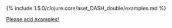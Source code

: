 {% include 1.5.0/clojure.core/aset_DASH_double/examples.md %}

[Please add examples!](https://github.com/arrdem/grimoire/edit/master/_includes/1.6.0/clojure.core/aset_DASH_double/examples.md)
